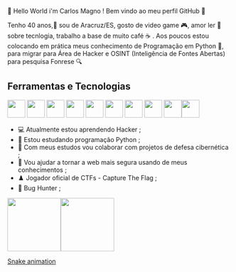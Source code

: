 👋 Hello World i'm Carlos Magno ! Bem vindo ao meu perfil GitHub 🌌

Tenho 40 anos,🌝 sou de Aracruz/ES, gosto de video game 🎮, amor ler 📕 sobre tecnlogia, trabalho a base de muito café ☕ . Aos poucos estou colocando em prática
meus conhecimento de Programação em Python 🐍, para migrar para Área de Hacker e OSINT (Inteligência de Fontes Abertas) para pesquisa Fonrese 🔍

## Ferramentas e Tecnologias
<img src="https://cdn.jsdelivr.net/gh/devicons/devicon/icons/python/python-original-wordmark.svg" width="40" height="40"/> <img src="https://cdn.jsdelivr.net/gh/devicons/devicon/icons/linux/linux-original.svg" width="40" height="40" /> <img src="https://cdn.jsdelivr.net/gh/devicons/devicon/icons/android/android-original-wordmark.svg" width="40" height="40"/> <img src="https://cdn.jsdelivr.net/gh/devicons/devicon/icons/html5/html5-original.svg" width="40" height="40" /> <img src="https://cdn.jsdelivr.net/gh/devicons/devicon/icons/css3/css3-original.svg" width="40" height="40"/> <img src="https://cdn.jsdelivr.net/gh/devicons/devicon/icons/javascript/javascript-original.svg" width="40" height="40" /> <img src="https://cdn.jsdelivr.net/gh/devicons/devicon/icons/raspberrypi/raspberrypi-original.svg" width="40" height="40" /> <img src="https://cdn.jsdelivr.net/gh/devicons/devicon/icons/mysql/mysql-original-wordmark.svg"  width="40" height="40" /> <img src="https://cdn.jsdelivr.net/gh/devicons/devicon/icons/bash/bash-original.svg" width="40" height="40"/><img src="https://cdn.jsdelivr.net/gh/devicons/devicon/icons/git/git-original.svg" width="40" height="40" />
                    
- 💻 Atualmente estou aprendendo Hacker ;
- 🐍 Estou estudando programação Python ;
- 👯 Com meus estudos vou  colaborar com projetos de defesa cibernética ;
- 💪 Vou ajudar a tornar a web mais segura usando de meus conhecimentos ; 
- ♟️ Jogador oficial de CTFs -  Capture The Flag ; 
- 👾 Bug Hunter  ; 

<div><a href="https://github.com/karloshacking"><img height="120em" src="https://github-readme-stats.vercel.app/api/top-langs/?username=karloshacking&layout=compact&langs_count=7&theme=dracula"/><img height="120em" src="https://github-readme-stats.vercel.app/api?username=karloshacking&show_icons=true&theme=dracula&include_all_commits=true&count_private=true"/></div>

[Snake animation](https://github.com/karloshacking/karloshacking/blob/output/github-contribution-grid-snake.svg)          
          
